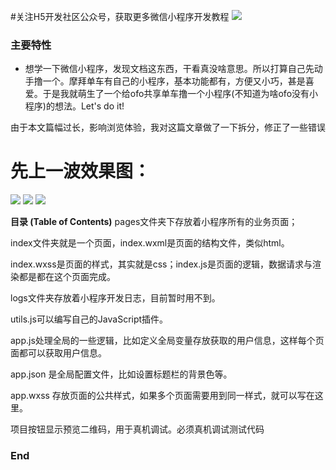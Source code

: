 #关注H5开发社区公众号，获取更多微信小程序开发教程
![](https://mmbiz.qpic.cn/mmbiz_png/OzyYXjBCAYia064da1bBbSMpLFGCTLqO9o5UMW7CWQzAYNjelDL5f8Dyofh73sHgjBbhm9lNnh3eEx1Anuol96w/640?wx_fmt=png&tp=webp&wxfrom=5&wx_lazy=1)
### 主要特性

- 想学一下微信小程序，发现文档这东西，干看真没啥意思。所以打算自己先动手撸一个。摩拜单车有自己的小程序，基本功能都有，方便又小巧，甚是喜爱。于是我就萌生了一个给ofo共享单车撸一个小程序(不知道为啥ofo没有小程序)的想法。Let's do it!

由于本文篇幅过长，影响浏览体验，我对这篇文章做了一下拆分，修正了一些错误

# 先上一波效果图：

![](https://upload-images.jianshu.io/upload_images/2795762-397166cf2df4cd93.png?imageMogr2/auto-orient/strip%7CimageView2/2/w/700)
![](https://upload-images.jianshu.io/upload_images/2795762-5b0f0b7ef9339251.png?imageMogr2/auto-orient/strip%7CimageView2/2/w/700)
![](https://upload-images.jianshu.io/upload_images/2795762-fab144940facabf5.png?imageMogr2/auto-orient/strip%7CimageView2/2/w/700)


**目录 (Table of Contents)**
pages文件夹下存放着小程序所有的业务页面；

index文件夹就是一个页面，index.wxml是页面的结构文件，类似html。

index.wxss是页面的样式，其实就是css；index.js是页面的逻辑，数据请求与渲染都是都在这个页面完成。

logs文件夹存放着小程序开发日志，目前暂时用不到。

utils.js可以编写自己的JavaScript插件。

app.js处理全局的一些逻辑，比如定义全局变量存放获取的用户信息，这样每个页面都可以获取用户信息。

app.json 是全局配置文件，比如设置标题栏的背景色等。

app.wxss 存放页面的公共样式，如果多个页面需要用到同一样式，就可以写在这里。

项目按钮显示预览二维码，用于真机调试。必须真机调试测试代码

### End